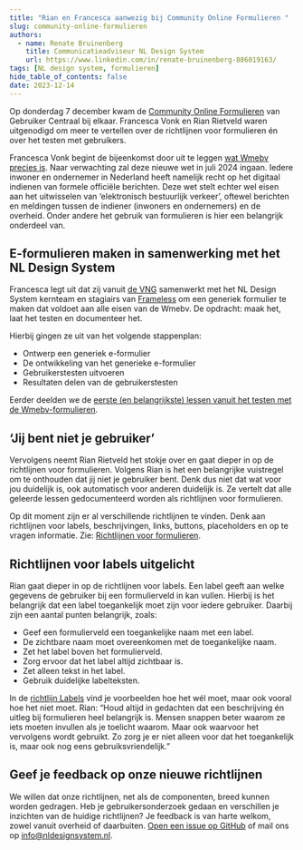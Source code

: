 ```yaml
---
title: "Rian en Francesca aanwezig bij Community Online Formulieren "
slug: community-online-formulieren
authors:
  - name: Renate Bruinenberg
    title: Communicatieadviseur NL Design System
    url: https://www.linkedin.com/in/renate-bruinenberg-886019163/
tags: [NL design system, formulieren]
hide_table_of_contents: false
date: 2023-12-14
---
```


Op donderdag 7 december kwam de [Community Online Formulieren](https://www.gebruikercentraal.nl/community-online-formulieren/) van Gebruiker Centraal bij elkaar. Francesca Vonk en Rian Rietveld waren uitgenodigd om meer te vertellen over de richtlijnen voor formulieren én over het testen met gebruikers.

<!-- truncate -->

Francesca Vonk begint de bijeenkomst door uit te leggen [wat Wmebv precies is](https://www.digitaleoverheid.nl/overzicht-van-alle-onderwerpen/wetgeving/wet-modernisering-elektronisch-bestuurlijk-verkeer/). Naar verwachting zal deze nieuwe wet in juli 2024 ingaan. Iedere inwoner en ondernemer in Nederland heeft namelijk recht op het digitaal indienen van formele officiële berichten. Deze wet stelt echter wel eisen aan het uitwisselen van ‘elektronisch bestuurlijk verkeer’, oftewel berichten en meldingen tussen de indiener (inwoners en ondernemers) en de overheid. Onder andere het gebruik van formulieren is hier een belangrijk onderdeel van.

## E-formulieren maken in samenwerking met het NL Design System

Francesca legt uit dat zij vanuit [de VNG](https://vng.nl/projecten/duidelijke-overheidscommunicatie) samenwerkt met het NL Design System kernteam en stagiairs van [Frameless](http://frameless.io/) om een generiek formulier te maken dat voldoet aan alle eisen van de Wmebv. De opdracht: maak het, laat het testen en documenteer het.

Hierbij gingen ze uit van het volgende stappenplan:

- Ontwerp een generiek e-formulier
- De ontwikkeling van het generieke e-formulier
- Gebruikerstesten uitvoeren
- Resultaten delen van de gebruikerstesten

Eerder deelden we de [eerste (en belangrijkste) lessen vanuit het testen met de Wmebv-formulieren](https://nldesignsystem.nl/blog/wmebv-gebruikerstesten/).

## ‘Jij bent niet je gebruiker’

Vervolgens neemt Rian Rietveld het stokje over en gaat dieper in op de richtlijnen voor formulieren. Volgens Rian is het een belangrijke vuistregel om te onthouden dat jij niet je gebruiker bent. Denk dus niet dat wat voor jou duidelijk is, ook automatisch voor anderen duidelijk is. Ze vertelt dat alle geleerde lessen gedocumenteerd worden als richtlijnen voor formulieren.

Op dit moment zijn er al verschillende richtlijnen te vinden. Denk aan richtlijnen voor labels, beschrijvingen, links, buttons, placeholders en op te vragen informatie. Zie: [Richtlijnen voor formulieren](https://nldesignsystem.nl/richtlijnen/formulieren/overzicht).

## Richtlijnen voor labels uitgelicht

Rian gaat dieper in op de richtlijnen voor labels. Een label geeft aan welke gegevens de gebruiker bij een formulierveld in kan vullen. Hierbij is het belangrijk dat een label toegankelijk moet zijn voor iedere gebruiker. Daarbij zijn een aantal punten belangrijk, zoals:

- Geef een formulierveld een toegankelijke naam met een label.
- De zichtbare naam moet overeenkomen met de toegankelijke naam.
- Zet het label boven het formulierveld.
- Zorg ervoor dat het label altijd zichtbaar is.
- Zet alleen tekst in het label.
- Gebruik duidelijke labelteksten.

In de [richtlijn Labels](https://nldesignsystem.nl/richtlijnen/formulieren/alle-richtlijnen/labels) vind je voorbeelden hoe het wél moet, maar ook vooral hoe het niet moet. Rian: “Houd altijd in gedachten dat een beschrijving én uitleg bij formulieren heel belangrijk is. Mensen snappen beter waarom ze iets moeten invullen als je toelicht waarom. Maar ook waarvoor het vervolgens wordt gebruikt. Zo zorg je er niet alleen voor dat het toegankelijk is, maar ook nog eens gebruiksvriendelijk.”

## Geef je feedback op onze nieuwe richtlijnen

We willen dat onze richtlijnen, net als de componenten, breed kunnen worden gedragen. Heb je gebruikersonderzoek gedaan en verschillen je inzichten van de huidige richtlijnen? Je feedback is van harte welkom, zowel vanuit overheid of daarbuiten. [Open een issue op GitHub](https://github.com/nl-design-system/documentatie/issues/new) of mail ons op [info@nldesignsystem.nl](mailto:info@nldesignsystem.nl).
